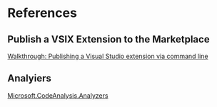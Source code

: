 # References

## Publish a VSIX Extension to the Marketplace
[Walkthrough: Publishing a Visual Studio extension via command line](https://learn.microsoft.com/en-us/visualstudio/extensibility/walkthrough-publishing-a-visual-studio-extension-via-command-line?view=vs-2022)

## Analyiers

[Microsoft.CodeAnalysis.Analyzers](https://github.com/dotnet/roslyn-analyzers/blob/main/src/Microsoft.CodeAnalysis.Analyzers/Microsoft.CodeAnalysis.Analyzers.md)
